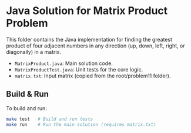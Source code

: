 # Java Solution for Matrix Product Problem

This folder contains the Java implementation for finding the greatest product of four adjacent numbers in any direction (up, down, left, right, or diagonally) in a matrix.

- `MatrixProduct.java`: Main solution code.
- `MatrixProductTest.java`: Unit tests for the core logic.
- `matrix.txt`: Input matrix (copied from the root/problem11 folder).

## Build & Run

To build and run:
```sh
make test   # Build and run tests
make run    # Run the main solution (requires matrix.txt)
```

